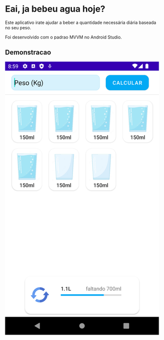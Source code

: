 # Eai, ja bebeu agua hoje?
Este aplicativo irate ajudar a beber a quantidade necessária diária baseada no seu peso.

Foi desenvolvido com o padrao MVVM no Android Studio.
## Demonstracao 
![App Screenshot](https://github.com/LucasDevSystem/HydrationAssistant/blob/master/app/public/demo_app_img.png?raw=true)  
